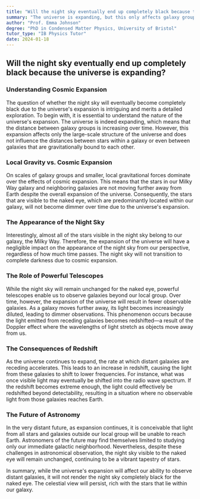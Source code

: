 ```yaml
---
title: "Will the night sky eventually end up completely black because the universe is expanding?"
summary: "The universe is expanding, but this only affects galaxy groups, not individual stars. Stars in our galaxy and nearby galaxies will remain visible, so the night sky won't go dark. Powerful telescopes will eventually see fewer galaxies due to redshift and dimming, but the naked eye view will remain unchanged."
author: "Prof. Emma Johnson"
degree: "PhD in Condensed Matter Physics, University of Bristol"
tutor_type: "IB Physics Tutor"
date: 2024-01-18
---
```


## Will the night sky eventually end up completely black because the universe is expanding?

### Understanding Cosmic Expansion

The question of whether the night sky will eventually become completely black due to the universe's expansion is intriguing and merits a detailed exploration. To begin with, it is essential to understand the nature of the universe's expansion. The universe is indeed expanding, which means that the distance between galaxy groups is increasing over time. However, this expansion affects only the large-scale structure of the universe and does not influence the distances between stars within a galaxy or even between galaxies that are gravitationally bound to each other.

### Local Gravity vs. Cosmic Expansion

On scales of galaxy groups and smaller, local gravitational forces dominate over the effects of cosmic expansion. This means that the stars in our Milky Way galaxy and neighboring galaxies are not moving further away from Earth despite the overall expansion of the universe. Consequently, the stars that are visible to the naked eye, which are predominantly located within our galaxy, will not become dimmer over time due to the universe's expansion. 

### The Appearance of the Night Sky

Interestingly, almost all of the stars visible in the night sky belong to our galaxy, the Milky Way. Therefore, the expansion of the universe will have a negligible impact on the appearance of the night sky from our perspective, regardless of how much time passes. The night sky will not transition to complete darkness due to cosmic expansion.

### The Role of Powerful Telescopes

While the night sky will remain unchanged for the naked eye, powerful telescopes enable us to observe galaxies beyond our local group. Over time, however, the expansion of the universe will result in fewer observable galaxies. As a galaxy moves further away, its light becomes increasingly diluted, leading to dimmer observations. This phenomenon occurs because the light emitted from receding galaxies becomes redshifted—a result of the Doppler effect where the wavelengths of light stretch as objects move away from us.

### The Consequences of Redshift

As the universe continues to expand, the rate at which distant galaxies are receding accelerates. This leads to an increase in redshift, causing the light from these galaxies to shift to lower frequencies. For instance, what was once visible light may eventually be shifted into the radio wave spectrum. If the redshift becomes extreme enough, the light could effectively be redshifted beyond detectability, resulting in a situation where no observable light from those galaxies reaches Earth.

### The Future of Astronomy

In the very distant future, as expansion continues, it is conceivable that light from all stars and galaxies outside our local group will be unable to reach Earth. Astronomers of the future may find themselves limited to studying only our immediate galactic neighborhood. Nevertheless, despite these challenges in astronomical observation, the night sky visible to the naked eye will remain unchanged, continuing to be a vibrant tapestry of stars.

In summary, while the universe's expansion will affect our ability to observe distant galaxies, it will not render the night sky completely black for the naked eye. The celestial view will persist, rich with the stars that lie within our galaxy.
    